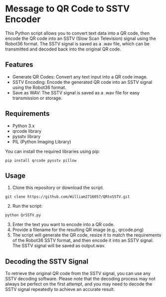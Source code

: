 # Message to QR Code to SSTV Encoder
This Python script allows you to convert text data into a QR code, then encode the QR code into an SSTV (Slow Scan Television) signal using the Robot36 format. The SSTV signal is saved as a .wav file, which can be transmitted and decoded back into the original QR code.

## Features
- Generate QR Codes: Convert any text input into a QR code image.
- SSTV Encoding: Encode the generated QR code into an SSTV signal using the Robot36 format.
- Save as WAV: The SSTV signal is saved as a .wav file for easy transmission or storage.

## Requirements
- Python 3.x
- qrcode library
- pysstv library
- PIL (Python Imaging Library)

You can install the required libraries using pip:
```
pip install qrcode pysstv pillow
```
## Usage

1. Clone this repository or download the script.
```
git clone https://github.com/William2716057/QRtoSSTV.git
```
2. Run the script:
```
python QrSSTV.py
```
3. Enter the text you want to encode into a QR code.
4. Provide a filename for the resulting QR image (e.g., qrcode.png)
5. The script will generate the QR code, resize it to match the requirements of the Robot36 SSTV format, and then encode it into an SSTV signal. The SSTV signal will be saved as output.wav.

## Decoding the SSTV Signal
To retrieve the original QR code from the SSTV signal, you can use any SSTV decoding software. 
Please note that the decoding process may not always be perfect on the first attempt, and you may need to decode the SSTV signal repeatedly to achieve an accurate result.
